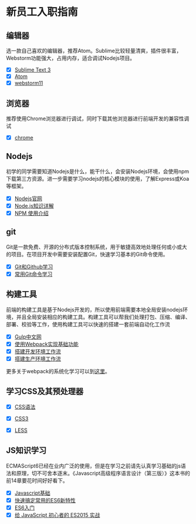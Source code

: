 # 新员工入职指南

## 编辑器
选一款自己喜欢的编辑器，推荐Atom。Sublime比较轻量清爽，插件很丰富，Webstorm功能强大，占用内存，适合调试Nodejs项目。

- [x] [Sublime Text 3](http://www.sublimetext.com/3)
- [x] [Atom](https://atom.io/)
- [x] [webstorm11](https://www.jetbrains.com/webstorm/)

## 浏览器
推荐使用Chrome浏览器进行调试，同时下载其他浏览器进行前端开发的兼容性调试

- [x] [chrome]()

## Nodejs
初学的同学需要知道Nodejs是什么，能干什么，会安装Nodejs环境，会使用npm下载第三方资源。进一步需要学习nodejs的核心模块的使用，了解Express或Koa等框架。

- [x] [Nodejs官网](https://nodejs.org/en/)
- [x] [Node.js知识详解](http://guoyongfeng.github.io/idoc/html/%E6%8A%80%E6%9C%AF%E5%88%86%E4%BA%AB/Node.js%E7%9F%A5%E8%AF%86%E8%AF%A6%E8%A7%A3.html)
- [x] [NPM 使用介绍](http://guoyongfeng.github.io/idoc/html/%E6%8A%80%E6%9C%AF%E5%88%86%E4%BA%AB/NPM%E7%9A%84%E4%BD%BF%E7%94%A8%E6%96%B9%E6%B3%95.html)

## git

Git是一款免费、开源的分布式版本控制系统，用于敏捷高效地处理任何或小或大的项目。在项目开发中需要安装配置Git，快速学习基本的Git命令使用。


- [x] [Git和Github学习](http://guoyongfeng.github.io/idoc/html/%E6%8A%80%E6%9C%AF%E5%88%86%E4%BA%AB/%E5%AD%A6%E4%B9%A0Git.html)
- [x] [常用Git命令学习](http://www.ruanyifeng.com/blog/2015/12/git-cheat-sheet.html?utm_source=tool.lu)

## 构建工具

前端的构建工具是基于Nodejs开发的，所以使用前端需要本地全局安装nodejs环境，并且全局安装相应的构建工具。构建工具可以帮我们处理打包、压缩、编译、部署、校验等工作，使用构建工具可以快速的搭建一套前端自动化工作流


- [x] [Gulp中文网](http://www.gulpjs.com.cn/docs/getting-started/)
- [x] [使用Webpack实现基础功能](http://guoyongfeng.github.io/idoc/html/React%E8%AF%BE%E7%A8%8B%E4%B8%93%E9%A2%98/Webpack%E5%9F%BA%E7%A1%80.html)
- [x] [搭建开发环境工作流](http://guoyongfeng.github.io/idoc/html/React%E8%AF%BE%E7%A8%8B%E4%B8%93%E9%A2%98/%E4%BD%BF%E7%94%A8Webpack%E6%90%AD%E5%BB%BA%E5%BC%80%E5%8F%91%E6%80%81%E5%B7%A5%E4%BD%9C%E6%B5%81.html)
- [x] [搭建生产环境工作流](http://guoyongfeng.github.io/idoc/html/React%E8%AF%BE%E7%A8%8B%E4%B8%93%E9%A2%98/%E4%BD%BF%E7%94%A8Webpack%E6%90%AD%E5%BB%BA%E7%94%9F%E4%BA%A7%E7%8E%AF%E5%A2%83%E5%B7%A5%E4%BD%9C%E6%B5%81.html)

更多关于webpack的系统化学习可以到[这里](https://github.com/iuap-design/blog/issues)。

## 学习CSS及其预处理器

- [x] [CSS语法](https://developer.mozilla.org/zh-CN/docs/Web/CSS)
- [x] [CSS3](http://www.w3school.com.cn/css3/)
- [x] [LESS](http://www.1024i.com/demo/less/)


## JS知识学习
ECMAScript6已经在业内广泛的使用，但是在学习之前请先认真学习基础的js语法和原理，切不可舍本逐末。《Javascript高级程序语言设计（第三版）》这本书的前14章要花时间好好看下。

- [x] [Javascript基础](https://developer.mozilla.org/zh-CN/docs/Web/JavaScript)
- [x] [快速搞定常用的ES6新特性](http://guoyongfeng.github.io/idoc/html/React%E8%AF%BE%E7%A8%8B%E4%B8%93%E9%A2%98/%E5%BF%AB%E9%80%9F%E6%90%9E%E5%AE%9A%E5%B8%B8%E7%94%A8%E7%9A%84ES6%E6%96%B0%E7%89%B9%E6%80%A7.html)
- [x] [ES6入门](http://es6.ruanyifeng.com/)
- [x] [给 JavaScript 初心者的 ES2015 实战](http://gank.io/post/564151c1f1df1210001c9161)
